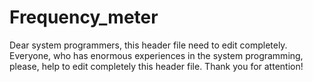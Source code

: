 # Frequency_meter
Dear system programmers, this header file need to edit completely.
Everyone, who has enormous experiences in the system programming, please, help to edit completely this header file.
Thank you for attention!
